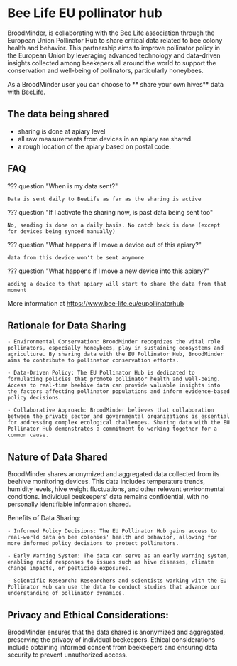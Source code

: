 # Bee Life EU pollinator hub


BroodMinder, is collaborating with the [Bee Life association](https://www.bee-life.eu/) through the European Union Pollinator Hub to share critical data related to bee colony health and behavior. This partnership aims to improve pollinator policy in the European Union by leveraging advanced technology and data-driven insights collected among beekepers all around the world to support the conservation and well-being of pollinators, particularly honeybees.

As a BroodMinder user you can choose to ** share your own hives** data with BeeLife. 


## The data being shared
- sharing is done at apiary level
- all raw measurements from devices in an apiary are shared.
- a rough location of the apiary based on postal code.


## FAQ

??? question "When is my data sent?"
    
    Data is sent daily to BeeLife as far as the sharing is active

??? question "If I activate the sharing now, is past data being sent too"

    No, sending is done on a daily basis. No catch back is done (except for devices being synced manually)

??? question "What happens if I move a device out of this apiary?"

    data from this device won't be sent anymore

??? question "What happens if I move a new device into this apiary?"

    adding a device to that apiary will start to share the data from that moment




More information at  https://www.bee-life.eu/eupollinatorhub


## Rationale for Data Sharing

    - Environmental Conservation: BroodMinder recognizes the vital role pollinators, especially honeybees, play in sustaining ecosystems and agriculture. By sharing data with the EU Pollinator Hub, BroodMinder aims to contribute to pollinator conservation efforts.

    - Data-Driven Policy: The EU Pollinator Hub is dedicated to formulating policies that promote pollinator health and well-being. Access to real-time beehive data can provide valuable insights into the factors affecting pollinator populations and inform evidence-based policy decisions.

    - Collaborative Approach: BroodMinder believes that collaboration between the private sector and governmental organizations is essential for addressing complex ecological challenges. Sharing data with the EU Pollinator Hub demonstrates a commitment to working together for a common cause.

## Nature of Data Shared

BroodMinder shares anonymized and aggregated data collected from its beehive monitoring devices. This data includes temperature trends, humidity levels, hive weight fluctuations, and other relevant environmental conditions. Individual beekeepers' data remains confidential, with no personally identifiable information shared.

Benefits of Data Sharing:

    - Informed Policy Decisions: The EU Pollinator Hub gains access to real-world data on bee colonies' health and behavior, allowing for more informed policy decisions to protect pollinators.

    - Early Warning System: The data can serve as an early warning system, enabling rapid responses to issues such as hive diseases, climate change impacts, or pesticide exposures.

    - Scientific Research: Researchers and scientists working with the EU Pollinator Hub can use the data to conduct studies that advance our understanding of pollinator dynamics.

## Privacy and Ethical Considerations:
BroodMinder ensures that the data shared is anonymized and aggregated, preserving the privacy of individual beekeepers. Ethical considerations include obtaining informed consent from beekeepers and ensuring data security to prevent unauthorized access.

